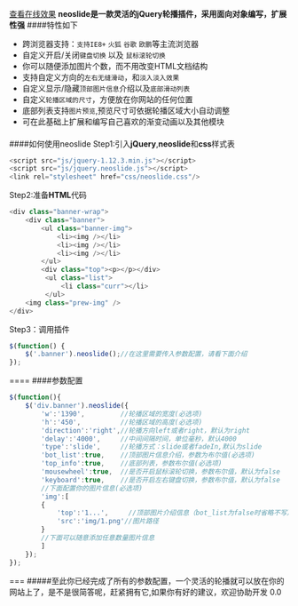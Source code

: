 [查看在线效果](http://www.neove.cc/neoslide/test.html)
**neoslide是一款灵活的jQuery轮播插件，采用面向对象编写，扩展性强**
####特性如下 
* 跨浏览器支持：`支持IE8+` `火狐` `谷歌` `欧鹏`等主流浏览器
* 自定义开启/关闭`键盘切换` 以及 `鼠标滚轮切换`
* 你可以随便添加图片个数，而不用改变HTML文档结构
* 支持自定义方向的`左右无缝滑动`，和`淡入淡入效果`
* 自定义显示/隐藏`顶部图片信息`介绍以及`底部滑动列表`
* 自定义`轮播区域的尺寸`，方便放在你网站的任何位置
* 底部列表支持`图片预览`,预览尺寸可依据轮播区域大小自动调整
* 可在此基础上扩展和编写自己喜欢的渐变动画以及其他模块

####
####如何使用neoslide
Step1:引入<strong>jQuery</strong>,<strong>neoslide</strong>和<strong>css</strong>样式表
```javascript
<script src="js/jquery-1.12.3.min.js"></script>
<script src="js/jquery.neoslide.js"></script>
<link rel="stylesheet" href="css/neoslide.css"/>
```
Step2:准备<strong>HTML</strong>代码
```javascript
<div class="banner-wrap">
    <div class="banner">
        <ul class="banner-img">
            <li><img /></li>
            <li><img /></li>
            <li><img /></li>
        </ul>       
        <div class="top"><p></p></div>
         <ul class="list">
             <li class="curr"></li>
         </ul>
    <img class="prew-img" />
</div>
```
Step3：调用插件

```javascript
$(function() {
    $('.banner').neoslide();//在这里需要传入参数配置，请看下面介绍
});
```

====
####参数配置
````javascript
$(function(){
    $('div.banner').neoslide({
        'w':'1390',         //轮播区域的宽度(必选项)
        'h':'450',          //轮播区域的高度(必选项)
        'direction':'right',//轮播方向left或者right，默认为right
        'delay':'4000',     //中间间隔时间，单位毫秒，默认4000
        'type':'slide',     //轮播方式：slide或者fadeIn,默认为slide
        'bot_list':true,    //顶部图片信息介绍，参数为布尔值(必选项)
        'top_info':true,    //底部列表，参数布尔值(必选项)
        'mousewheel':true,  //是否开启鼠标滚轮切换，参数布尔值，默认为false
        'keyboard':true,    //是否开启左右键盘切换，参数布尔值，默认为false
        //下面配置你的图片信息(必选项)
        'img':[
        {
            'top':'1...',     //顶部图片介绍信息（bot_list为false时省略不写）
            'src':'img/1.png'//图片路径
        }
        //下面可以随意添加任意数量图片信息
        ]
    });
});
````

===
#####至此你已经完成了所有的参数配置，一个灵活的轮播就可以放在你的网站上了，是不是很简答呢，赶紧拥有它,如果你有好的建议，欢迎协助开发 0.0










